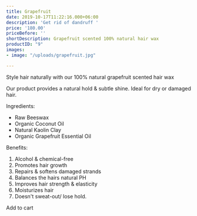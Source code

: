```yaml
---
title: Grapefruit
date: 2019-10-17T11:22:16.000+06:00
description: 'Get rid of dandruff '
price: '180.00'
priceBefore: ''
shortDescription: Grapefruit scented 100% natural hair wax
productID: "9"
images:
- image: "/uploads/grapefruit.jpg"

---
```

Style hair naturally with our 100% natural grapefruit scented hair wax

Our product provides a natural hold & subtle shine. Ideal for dry or damaged hair.

Ingredients:

* Raw Beeswax
* Organic Coconut Oil
* Natural Kaolin Clay
* Organic Grapefruit Essential Oil

Benefits:

1. Alcohol & chemical-free
2. Promotes hair growth
3. Repairs & softens damaged strands
4. Balances the hairs natural PH
5. Improves hair strength & elasticity
6. Moisturizes hair
7. Doesn't sweat-out/ lose hold.

Add to cart